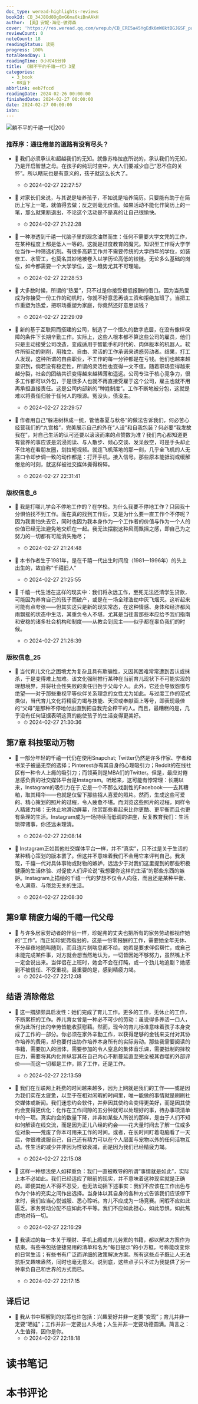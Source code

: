 ```yaml
---
doc_type: weread-highlights-reviews
bookId: CB_34J8Od8OgBmG6ma6kiBnAAkH
author: 【美】安妮·海伦·彼得森
cover: 'https://res.weread.qq.com/wrepub/CB_ERE5a45YgEdk6mW6ktBGJGSF_parsecover'
reviewCount: 0
noteCount: 18
readingStatus: 读完
progress: 100%
totalReadDay: 1
readingTime: 0小时46分钟
title: 《躺不平的千禧一代》3星
categories:
  - 3_book
  - 08当下
abbrlink: eeb7fccd
readingDate: 2024-02-26 00:00:00
finishedDate: 2024-02-27 00:00:00
date: 2024-02-27 00:00:00
isbn:
---
```


![ 躺不平的千禧一代|200](https://res.weread.qq.com/wrepub/CB_ERE5a45YgEdk6mW6ktBGJGSF_parsecover)


### 推荐序：通往倦怠的道路有没有尽头？


- 📌 我们必须承认和超越我们的无知。就像苏格拉底所说的，承认我们的无知，乃是开启智慧之母。在孩子的纯玩时空中，大人们要减少自己“忍不住的关怀”。所以瞎玩也是有意义的，孩子就这么长大了。 
    - ⏱ 2024-02-27 22:27:57 

- 📌 对家长们来说，与其说是培养孩子，不如说是培养简历。只要能有助于在简历上写上一笔，就值得去做；反之则毫无价值。如果活动不能化作简历上的一笔，那么就果断退出，不论这个活动是不是真的让自己很愉快。 
    - ⏱ 2024-02-27 21:22:28 

- 📌 一种渗透到千禧一代脑子里的观念油然而生：任何不需要大学文凭的工作，在某种程度上都是低人一等的。这就是过度教育的魔咒。知识型工作将大学学位当作一种筛选机制。有很多高薪工作并不需要传统的大学四年的学位，如装修工、水管工，也莫名其妙地被卷入以学历论高低的铰链。无论多么基础的岗位，如今都需要一个大学学位，这一趋势尤其不可理喻。 
    - ⏱ 2024-02-27 22:28:53 

- 📌 大多数时候，所谓的“热爱”，只不过是你接受极低报酬的借口。因为当热爱成为你接受一份工作的动机时，你就不好意思再谈工资和拒绝加班了。当把工作重塑为热爱，把职场重塑为家庭，你竟然还好意思谈钱？ 
    - ⏱ 2024-02-27 22:29:09 

- 📌 新的基于互联网而搭建的公司，制造了一个恒久的数字底层，在没有像样保障的条件下长期辛勤工作。实际上，这些人根本都不算这些公司的雇员，他们只是主动接受公司改造，变成适用于智能手机时代的、肉体版本的机器人。软件所驱动的剥削，用独立、自由、灵活的工作承诺来诱惑劳动者。结果，打工人发现，这种所谓的自由职业，不工作的每一分钟都是在亏钱。他们也越来越意识到，倘若没有稳定性，所谓的灵活性也变得一文不值。随着职场变得越来越分裂，社会的团结共识变得越来越稀薄和遥远。公司专注于核心竞争力，很多工作都可以外包，于是很多人也就不再直接受雇于这个公司，雇主也就不用再承担直接责任。这是公司内部新的“种姓制度”。工作不断地被分包，这就是难以将责任归咎于任何人的根源。冤没头，债没主。 
    - ⏱ 2024-02-27 22:29:57 

- 📌 作者用自己“躲进树林成一统，管他春夏与秋冬”的做法告诉我们，何必苦心经营我们的“九宫格”，完美展示自己的外在“人设”和自我包装？何必要“我发故我在”，对自己生活的认可还要以滚滚而来的点赞数为准？我们内心都知道更有营养的事应该是沉浸阅读、与人散步、倾心交谈、发呆放空，可是手头却止不住地在看朋友圈，划拉短视频。就连飞机落地的那一刻，几乎全飞机的人无需口令却步调一致的动作都是：打开手机，接入信号。那些原本能抵消或缓解倦怠的时刻，就这样被社交媒体撕得粉碎。 
    - ⏱ 2024-02-27 22:31:41 
### 版权信息_6


- 📌 我是打哪儿学会不停地工作的？在学校。为什么我要不停地工作？只因我十分惧怕找不到工作。而在真的找到工作后，又是为什么要一直工作个不停呢？因为我害怕失去它，同时也因为我本身作为一个工作者的价值与作为一个人的价值已经无法避免地交织在一起。我无法摆脱这种风雨飘摇之感，即自己为之努力的一切都有可能消失殆尽； 
    - ⏱ 2024-02-27 21:24:48 

- 📌 本书作者生于1981年，是在千禧一代出生时间段（1981—1996年）的头上出生的，故自称“千禧旧人” 
    - ⏱ 2024-02-27 21:25:55 

- 📌 千禧一代生活在这样的现实中：我们将永远工作，至死无法还清学生贷款，可能因为养育自己的孩子而破产，或是在一场全球浩劫中灰飞烟灭。这听起来可能有点夸张——但其实这只是新的现实常态，在这种情感、身体和经济都风雨飘摇的状态中生活，其重负令人不堪，尤其是当往昔那些本应给予我们指南和安稳的诸多社会机构和制度——从教会到民主——似乎都在辜负我们的时候。 
    - ⏱ 2024-02-27 21:26:39 
### 版权信息_25


- 📌 当代育儿文化之困境尤为复杂且具有欺骗性，又因其困难常常遭到否认或抹杀，于是变得难上加难。该文化强制推行某种在当前育儿现状下不可能实现的理想境界，并将社会性失败的责任归咎于父母个人。此外，它还会导致怨恨与绝望——对于那些重视平等伙伴关系理念的女性尤为如此。与过度工作的范式类似，当代育儿文化将精疲力竭与技能、天资或奉献画上等号，即表现最佳的“父母”是那种不停地付出直到把自我完全榨干的人。而且，最糟糕的是，几乎没有任何证据表明这真的能使孩子的生活变得更美好。 
    - ⏱ 2024-02-27 21:30:36 
## 第7章 科技驱动万物


- 📌 一部分年轻的千禧一代仍在使用Snapchat; Twitter仍然是许多作家、学者和书呆子被逼无奈的选择；Pinterest亦有其自身的心理吸引力；Reddit的在线社区有一种令人上瘾的吸引力；而领英则是MBA们的Twitter。但是，最应对倦怠感负责的社交媒体平台是Instagram。听起来，这可能有悖常理：长期以来，Instagram的吸引力在于,它是一个不那么戏剧性的Facebook——去其糟粕，取其精华——也就是仅留下那些招人喜爱的照片。然而，生成这些可爱的、精心策划的照片的过程，令人疲惫不堪。而浏览这些照片的过程，同样令人精疲力竭：无休止地滑动屏幕，欣赏那些看起来比你更酷、更平衡而且也更有条理的生活。Instagram成为一场持续而低调的讲座，反复教育我们：生活琐碎诸事，你还远未理清。 
    - ⏱ 2024-02-27 22:08:14 

- 📌 Instagram正如其他社交媒体平台一样，并不“真实”，只不过是关于生活的某种精心策划的版本罢了。但这并不意味着我们不会用它来评判自己。我发现，千禧一代对具体事物或财物的嫉妒，远远少于对我们这里提到的那些积极健康的生活体验、对促使人们评论说“我想要你这样的生活”的那些东西的嫉妒。Instagram上描绘的千禧一代的梦想不仅令人向往，而且还是某种平衡、令人满意、与倦怠无关的生活。 
    - ⏱ 2024-02-27 22:08:30 
## 第9章 精疲力竭的千禧一代父母


- 📌 与许多居家劳动者的伴侣一样，珍妮弗的丈夫也把所有的家务劳动都视作她的“工作”。而正如珍妮弗指出的，这是一份零报酬的工作，需要她全年无休、不分昼夜地随叫随到，而且连片刻喘息都不给。她若是要求伴侣帮忙，或自己未能完成某件事，对方就会想当然地认为，一切皆因她不够努力，虽然嘴上不一定会说出来。当伴侣在上班时，她会不会在打盹，或一个劲儿地追剧？她感到不被信任、不受重视，最重要的是，感到精疲力竭。 
    - ⏱ 2024-02-27 22:12:08 
## 结语 消除倦怠


- 📌 这一措辞颇具启发性：她们完成了育儿工作。更多的工作，无休止的工作，不断累积的工作。养儿育女曾是一种必不可少的劳动：虽说得多养活一口人，但为此所付出的辛劳皆能收获慰藉。然而，现今的育儿标准意味着孩子本身变成了工作的一部分。你必须在家外辛勤工作，以获得足够的金钱来支付对其协作培养的费用，却也要付出协作培养本身所有的实际劳动。那些我需要阅读的书籍，需要加入的团体，需要参加的令人窒息的集体音乐课，需要抵制的择校压力，需要将其内化并纵容其在自己内心不断蔓延直至完全被其吞噬的外部评价——而这一切都是工作，除了工作，还是工作。 
    - ⏱ 2024-02-27 22:13:59 

- 📌 我们在互联网上耗费的时间越来越多，因为上网就是我们的工作——或是因为我们实在太疲惫，以至于在相对闲暇的时间里，唯一能做的事情就是刷刷社交媒体或新闻。我们迷恋约会软件，并非因其使约会变得更美好，而是因其使约会变得更优化：化作在工作间隙的五分钟就可以处理好的事，待办事项清单中的一项。真实约会的数量下降，并非如某些人所说的那样，是由于人们不知如何解读在线交流，而是因为正儿八经的约会——花大量时间去了解一位或多位对象——荒废了你本可用来工作的时间。或者，在长时间盯着电脑看了一天后，你很难说服自己，自己还有精力可以在个人层面与宠物以外的任何活物互动。性生活的减少并非因为性致衰减，而是因为我们已经精疲力竭。 
    - ⏱ 2024-02-27 22:15:08 

- 📌 这样一种想法使人如释重负：我们一直被教导的所谓“事情就是如此”，实际上本不必如此。我们已经适应了眼前的现实，并不意味着这种现实就是正确的。即便其他人不得不忍受，也无法动摇下述事实：我们不应该在工作出色与作为个体的充实之间作出选择。当身体以其自身的各种方式告诉我们应该停下来时，我们应当心悦诚服、悉心聆听。育儿不应成为一场竞赛。闲暇不应如此匮乏。家务劳动分配不应如此不平等。我们不应如此担心，如此恐惧，如此焦虑地对待一切。 
    - ⏱ 2024-02-27 22:16:29 

- 📌 我读过的每一本关于理财、手机上瘾或育儿劳累的书籍，都以解决方案作为结束。有些书包括便捷易用的清单和名为“每日提示”的小方框，号称能改变你的日常生活；有些书有广泛而详细的政策解决方案。所有这些点子既让人无法抗拒又趣味盎然，同时也毫无意义。说到底，这些点子只不过为我提供了另一种辜负自己和世界的方式而已。 
    - ⏱ 2024-02-27 22:17:15 
## 译后记


- 📌 我从书中理解到的对策也许包括：兴趣爱好并非一定要“变现”；育儿并非一定要“晒娃”；工作并非一定要出人头地；人生并非一定要功德圆满。简言之：人生值得，因你是你。 
    - ⏱ 2024-02-27 22:18:18 

# 读书笔记


# 本书评论
